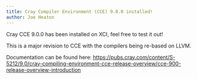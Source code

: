 ```yaml
---
title: Cray Compiler Environment (CCE) 9.0.0 installed!
author: Joe Heaton
---
```


Cray CCE 9.0.0 has been installed on XCI, feel free to test it out!

This is a major revision to CCE with the compilers being re-based on LLVM.

Documentation can be found here: https://pubs.cray.com/content/S-5212/9.0/cray-compiling-environment-cce-release-overview/cce-900-release-overview-introduction
